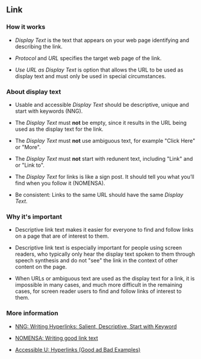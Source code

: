 ## Link

### How it works

* *Display Text* is the text that appears on your web page identifying and describing the link.

* *Protocol* and *URL* specifies the target web page of the link.

* *Use URL as Display Text* is option that allows the URL to be used as display text and must only be used in special circumstances.

### About display text

* Usable and accessible *Display Text* should be descriptive, unique and start with
keywords (NNG).

* The *Display Text* must **not** be empty, since it results in the URL being
used as the display text for the link.

* The *Display Text* must **not** use ambiguous text, for example "Click Here"
or "More".

* The *Display Text* must **not** start with redunent text, including "Link" and
or "Link to".

* The *Display Text* for links is like a sign post. It should tell you what
you’ll find when you follow it (NOMENSA).

* Be consistent: Links to the same URL should have the same *Display Text*.

### Why it's important

* Descriptive link text makes it easier for everyone to find and follow links
on a page that are of interest to them.

* Descriptive link text is especially important for people using screen
readers, who typically only hear the display text spoken to them through speech
synthesis and do not "see" the link in the context of other content on the page.

* When URLs or ambiguous text are used as the display text for a link, it is
impossible in many cases, and much more difficult in the remaining cases, for
screen reader users to find and follow links of interest to them.

### More information

* <a href="https://www.nomensa.com/blog/2011/writing-good-link-text" target="_resource">NNG: Writing Hyperlinks: Salient, Descriptive, Start with Keyword</a>

* <a href="https://www.nomensa.com/blog/2011/writing-good-link-text" target="_resource">NOMENSA: Writing good link text</a>

* <a href="http://accessibility.umn.edu/core-skills/hyperlinks" target="_resource">Accessible U: Hyperlinks (Good ad Bad Examples)</a>

